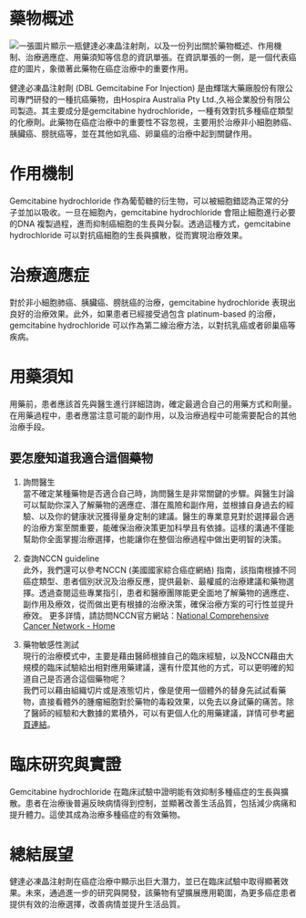 # 藥物概述
![一張圖片顯示一瓶健達必凍晶注射劑，以及一份列出關於藥物概述、作用機制、治療適應症、用藥須知等信息的資訊單張。在資訊單張的一側，是一個代表癌症的圖片，象徵著此藥物在癌症治療中的重要作用。](None)

健達必凍晶注射劑 (DBL Gemcitabine For Injection) 是由輝瑞大藥廠股份有限公司專門研發的一種抗癌藥物，由Hospira Australia Pty Ltd.,久裕企業股份有限公司製造。其主要成分是gemcitabine hydrochloride，一種有效對抗多種癌症類型的化療劑。此藥物在癌症治療中的重要性不容忽視，主要用於治療非小細胞肺癌、胰臟癌、膀胱癌等，並在其他如乳癌、卵巢癌的治療中起到關鍵作用。

# 作用機制

Gemcitabine hydrochloride 作為葡萄糖的衍生物，可以被細胞錯認為正常的分子並加以吸收。一旦在細胞內，gemcitabine hydrochloride 會阻止細胞進行必要的DNA 複製過程，進而抑制癌細胞的生長與分裂。透過這種方式，gemcitabine hydrochloride 可以對抗癌細胞的生長與擴散，從而實現治療效果。

# 治療適應症

對於非小細胞肺癌、胰臟癌、膀胱癌的治療，gemcitabine hydrochloride 表現出良好的治療效果。此外，如果患者已經接受過包含 platinum-based 的治療，gemcitabine hydrochloride 可以作為第二線治療方法，以對抗乳癌或者卵巢癌等疾病。

# 用藥須知

用藥前，患者應該首先與醫生進行詳細諮詢，確定最適合自己的用藥方式和劑量。在用藥過程中，患者應當注意可能的副作用，以及治療過程中可能需要配合的其他治療手段。

## 要怎麼知道我適合這個藥物 

1. 詢問醫生  
當不確定某種藥物是否適合自己時，詢問醫生是非常關鍵的步驟。與醫生討論可以幫助你深入了解藥物的適應症、潛在風險和副作用，並根據自身過去的經驗、以及你的健康狀況獲得量身定制的建議。醫生的專業意見對於選擇最合適的治療方案至關重要，能確保治療決策更加科學且有依據。這樣的溝通不僅能幫助你全面掌握治療選擇，也能讓你在整個治療過程中做出更明智的決策。 

2. 查詢NCCN guideline  
此外，我們還可以參考NCCN (美國國家綜合癌症網絡) 指南，該指南根據不同癌症類型、患者個別狀況及治療反應，提供最新、最權威的治療建議和藥物選擇。透過查閱這些專業指引，患者和醫療團隊能更全面地了解藥物的適應症、副作用及療效，從而做出更有根據的治療決策，確保治療方案的可行性並提升療效。 
更多詳情，請訪問NCCN官方網站：[National Comprehensive Cancer Network - Home](https://www.nccn.org/)

3. 藥物敏感性測試  
現行的治療模式中，主要是藉由醫師根據自己的臨床經驗，以及NCCN藉由大規模的臨床試驗給出相對應用藥建議，還有什麼其他的方式，可以更明確的知道自己是否適合這個藥物呢？   
我們可以藉由組織切片或是液態切片，像是使用一個體外的替身先試試看藥物，直接看體外的腫瘤細胞對於藥物的毒殺效果，以免去以身試藥的痛苦。除了醫師的經驗和大數據的累積外，可以有更個人化的用藥建議，詳情可參考[網頁連結](https://info.cancerfree.io/)。

# 臨床研究與實證

Gemcitabine hydrochloride 在臨床試驗中證明能有效抑制多種癌症的生長與擴散。患者在治療後普遍反映病情得到控制，並顯著改善生活品質，包括減少病痛和提升體力。這使其成為治療多種癌症的有效藥物。

# 總結展望

健達必凍晶注射劑在癌症治療中顯示出巨大潛力，並已在臨床試驗中取得顯著效果。未來，通過進一步的研究與開發，該藥物有望擴展應用範圍，為更多癌症患者提供有效的治療選擇，改善病情並提升生活品質。
